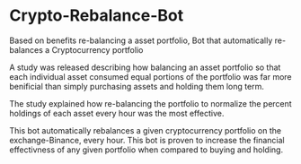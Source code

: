 # Crypto-Rebalance-Bot
Based on benefits re-balancing a asset portfolio, Bot that automatically re-balances a Cryptocurrency portfolio

A study was released describing how balancing an asset portfolio so that each individual asset consumed equal portions of the portfolio was far more benificial than simply purchasing assets and holding them long term.

The study explained how re-balancing the portfolio to normalize the percent holdings of each asset every hour was the most effective.

This bot automatically rebalances a given cryptocurrency portfolio on the exchange-Binance, every hour. This bot is proven to increase the financial effectivness of any given portfolio when compared to buying and holding.
